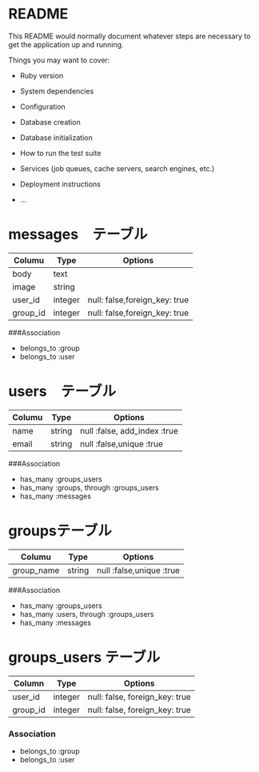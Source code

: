 # README

This README would normally document whatever steps are necessary to get the
application up and running.

Things you may want to cover:

* Ruby version

* System dependencies

* Configuration

* Database creation

* Database initialization

* How to run the test suite

* Services (job queues, cache servers, search engines, etc.)

* Deployment instructions

* ...

# messages　テーブル
|Columu|Type|Options|
|------|----|-------|
|body|text|
|image|string|
|user_id|integer|null: false,foreign_key: true|
|group_id|integer|null: false,foreign_key: true|

###Association
- belongs_to :group
- belongs_to :user

# users　テーブル
|Columu|Type|Options|
|------|----|-------|
|name|string|null :false, add_index :true|
|email|string|null :false,unique :true|

###Association
- has_many :groups_users
- has_many :groups, through :groups_users
- has_many :messages

# groupsテーブル
|Columu|Type|Options|
|------|----|-------|
|group_name|string|null :false,unique :true|

###Association
- has_many :groups_users
- has_many :users, through :groups_users
- has_many :messages

# groups_users テーブル
|Column|Type|Options|
|------|----|-------|
|user_id|integer|null: false, foreign_key: true|
|group_id|integer|null: false, foreign_key: true|

### Association
- belongs_to :group
- belongs_to :user